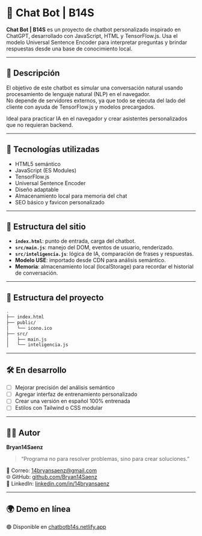 # 🤖 Chat Bot | B14S

**Chat Bot | B14S** es un proyecto de chatbot personalizado inspirado en ChatGPT, desarrollado con JavaScript, HTML y TensorFlow.js. Usa el modelo Universal Sentence Encoder para interpretar preguntas y brindar respuestas desde una base de conocimiento local.

---

## 📌 Descripción

El objetivo de este chatbot es simular una conversación natural usando procesamiento de lenguaje natural (NLP) en el navegador.  
No depende de servidores externos, ya que todo se ejecuta del lado del cliente con ayuda de TensorFlow.js y modelos precargados.

Ideal para practicar IA en el navegador y crear asistentes personalizados que no requieran backend.

---

## 🧩 Tecnologías utilizadas

- HTML5 semántico  
- JavaScript (ES Modules)  
- TensorFlow.js  
- Universal Sentence Encoder  
- Diseño adaptable  
- Almacenamiento local para memoria del chat  
- SEO básico y favicon personalizado

---

## 🧭 Estructura del sitio

- **`index.html`**: punto de entrada, carga del chatbot.  
- **`src/main.js`**: manejo del DOM, eventos de usuario, renderizado.  
- **`src/inteligencia.js`**: lógica de IA, comparación de frases y respuestas.  
- **Modelo USE**: importado desde CDN para análisis semántico.  
- **Memoria**: almacenamiento local (localStorage) para recordar el historial de conversación.

---

## 📂 Estructura del proyecto

```bash
.
├── index.html
├── public/
│   └── icono.ico
├── src/
│   ├── main.js
│   └── inteligencia.js
```

---

## 🛠️ En desarrollo

- [ ] Mejorar precisión del análisis semántico  
- [ ] Agregar interfaz de entrenamiento personalizado  
- [ ] Crear una versión en español 100% entrenada  
- [ ] Estilos con Tailwind o CSS modular

---

## 🧑‍💻 Autor

**Bryan14Saenz**

> “Programa no para resolver problemas, sino para crear soluciones.”

📧 Correo: [14bryansaenz@gmail.com](mailto:14bryansaenz@gmail.com)  
🌐 GitHub: [github.com/Bryan14Saenz](https://github.com/Bryan14Saenz)  
🔗 LinkedIn: [linkedin.com/in/14bryansaenz](https://www.linkedin.com/in/14bryansaenz)

---

## 🌍 Demo en línea

🟢 Disponible en [chatbotb14s.netlify.app](https://chatbotb14s.netlify.app)
